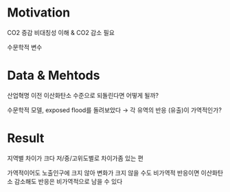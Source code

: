 # Motivation
CO2 증감 비대칭성 이해 & CO2 감소 필요

수문학적 변수

# Data & Mehtods
산업혁명 이전 이산화탄소 수준으로 되돌린다면 어떻게 될까?

수문학적 모델, exposed flood를 돌려보았다
$\rightarrow$ 각 유역의 반응 (유출)이 가역적인가?
# Result
지역별 차이가 크다
저/중/고위도별로 차이가좀 있는 편

가역적이어도 노출인구에 크지 않아 변화가 크지 않을 수도
비가역적 반응이면 이산화탄소 감소해도 반응은 비가역적으로 남을 수 있다
# 